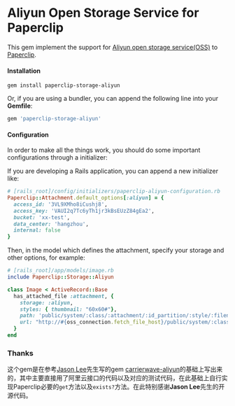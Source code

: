 Aliyun Open Storage Service for Paperclip
===
This gem implement the support for [Aliyun open storage service(OSS)](http://oss.aliyun.com) to [Paperclip](https://github.com/thoughtbot/paperclip).

#### Installation
```shell
gem install paperclip-storage-aliyun
```
Or, if you are using a bundler, you can append the following line into your **Gemfile**:
```ruby
gem 'paperclip-storage-aliyun'
```

#### Configuration
In order to make all the things work, you should do some important configurations through a initializer:

If you are developing a Rails application, you can append a new initializer like:
```ruby
# [rails_root]/config/initializers/paperclip-aliyun-configuration.rb
Paperclip::Attachment.default_options[:aliyun] = {
  access_id: '3VL9XMho8iCushj8',
  access_key: 'VAUI2q7Tc6yTh1jr3kBsEUzZ84gEa2',
  bucket: 'xx-test',
  data_center: 'hangzhou',
  internal: false
}
```
Then, in the model which defines the attachment, specify your storage and other options, for example:
```ruby
# [rails_root]/app/models/image.rb
include Paperclip::Storage::Aliyun

class Image < ActiveRecord::Base
  has_attached_file :attachment, {
    storage: :aliyun,
    styles: { thumbnail: "60x60#"},
    path: 'public/system/:class/:attachment/:id_partition/:style/:filename',
    url: "http://#{oss_connection.fetch_file_host}/public/system/:class/:attachment/:id_partition/:style/:filename"
  }
end
```

### Thanks
这个gem是在参考[Jason Lee](https://github.com/huacnlee)先生写的gem [carrierwave-aliyun](https://github.com/huacnlee/carrierwave-aliyun)的基础上写出来的，其中主要直接用了阿里云接口的代码以及对应的测试代码，在此基础上自行实现Paperclip必要的`get`方法以及`exists?`方法。在此特别感谢**Jason Lee**先生的开源代码。
